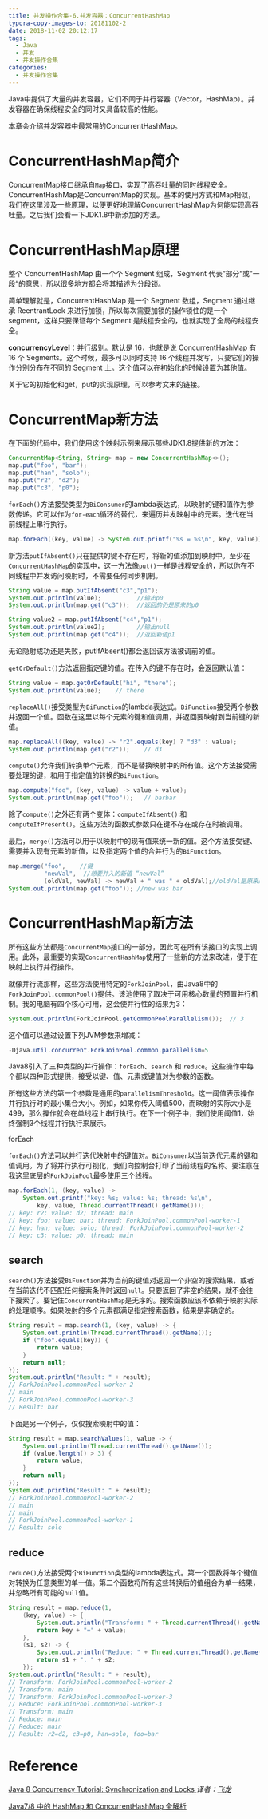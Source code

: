 ```yaml
---
title: 并发操作合集-6.并发容器：ConcurrentHashMap
typora-copy-images-to: 20181102-2
date: 2018-11-02 20:12:17
tags:
  - Java
  - 并发
  - 并发操作合集
categories:
  - 并发操作合集
---
```


Java中提供了大量的并发容器，它们不同于并行容器（Vector，HashMap）。并发容器在确保线程安全的同时又具备较高的性能。

本章会介绍并发容器中最常用的ConcurrentHashMap。

# ConcurrentHashMap简介

ConcurrentMap接口继承自`Map`接口，实现了高吞吐量的同时线程安全。ConcurrentHashMap是ConcurrentMap的实现。基本的使用方式和Map相似，我们在这里涉及一些原理，以便更好地理解ConcurrentHashMap为何能实现高吞吐量。之后我们会看一下JDK1.8中新添加的方法。

# ConcurrentHashMap原理

整个 ConcurrentHashMap 由一个个 Segment 组成，Segment 代表”部分“或”一段“的意思，所以很多地方都会将其描述为分段锁。

简单理解就是，ConcurrentHashMap 是一个 Segment 数组，Segment 通过继承 ReentrantLock 来进行加锁，所以每次需要加锁的操作锁住的是一个 segment，这样只要保证每个 Segment 是线程安全的，也就实现了全局的线程安全。

**concurrencyLevel**：并行级别。默认是 16，也就是说 ConcurrentHashMap 有 16 个 Segments。这个时候，最多可以同时支持 16 个线程并发写，只要它们的操作分别分布在不同的 Segment 上。这个值可以在初始化的时候设置为其他值。

关于它的初始化和get，put的实现原理，可以参考文末的链接。

# ConcurrentMap新方法

在下面的代码中，我们使用这个映射示例来展示那些JDK1.8提供新的方法：

```java
ConcurrentMap<String, String> map = new ConcurrentHashMap<>();
map.put("foo", "bar");
map.put("han", "solo");
map.put("r2", "d2");
map.put("c3", "p0");
```

`forEach()`方法接受类型为`BiConsumer`的lambda表达式，以映射的键和值作为参数传递。它可以作为`for-each`循环的替代，来遍历并发映射中的元素。迭代在当前线程上串行执行。

```java
map.forEach((key, value) -> System.out.printf("%s = %s\n", key, value));
```

新方法`putIfAbsent()`只在提供的键不存在时，将新的值添加到映射中。至少在`ConcurrentHashMap`的实现中，这一方法像`put()`一样是线程安全的，所以你在不同线程中并发访问映射时，不需要任何同步机制。

```java
String value = map.putIfAbsent("c3","p1");
System.out.println(value);          //输出p0
System.out.println(map.get("c3"));  //返回的仍是原来的p0

String value2 = map.putIfAbsent("c4","p1");
System.out.println(value2);         //输出null
System.out.println(map.get("c4"));  //返回新值p1
```

无论隐射成功还是失败，putIfAbsent()都会返回该方法被调前的值。

`getOrDefault()`方法返回指定键的值。在传入的键不存在时，会返回默认值：

```java
String value = map.getOrDefault("hi", "there");
System.out.println(value);    // there
```

`replaceAll()`接受类型为`BiFunction`的lambda表达式。`BiFunction`接受两个参数并返回一个值。函数在这里以每个元素的键和值调用，并返回要映射到当前键的新值。

```java
map.replaceAll((key, value) -> "r2".equals(key) ? "d3" : value);
System.out.println(map.get("r2"));    // d3
```

`compute()`允许我们转换单个元素，而不是替换映射中的所有值。这个方法接受需要处理的键，和用于指定值的转换的`BiFunction`。

```java
map.compute("foo", (key, value) -> value + value);
System.out.println(map.get("foo"));   // barbar
```

除了`compute()`之外还有两个变体：`computeIfAbsent()` 和 `computeIfPresent()`。这些方法的函数式参数只在键不存在或存在时被调用。

最后，`merge()`方法可以用于以映射中的现有值来统一新的值。这个方法接受键、需要并入现有元素的新值，以及指定两个值的合并行为的`BiFunction`。

```java
map.merge("foo",    //键
          "newVal",  //想要并入的新值 “newVal” 
          (oldVal, newVal) -> newVal + " was " + oldVal);//oldVal是原来的值“bar”,newVal是新值 “newVal” 
System.out.println(map.get("foo")); //new was bar
```

# ConcurrentHashMap新方法

所有这些方法都是`ConcurrentMap`接口的一部分，因此可在所有该接口的实现上调用。此外，最重要的实现`ConcurrentHashMap`使用了一些新的方法来改进，便于在映射上执行并行操作。

就像并行流那样，这些方法使用特定的`ForkJoinPool`，由Java8中的`ForkJoinPool.commonPool()`提供。该池使用了取决于可用核心数量的预置并行机制。我的电脑有四个核心可用，这会使并行性的结果为3：

```java
System.out.println(ForkJoinPool.getCommonPoolParallelism());  // 3 
```

这个值可以通过设置下列JVM参数来增减：

```java
-Djava.util.concurrent.ForkJoinPool.common.parallelism=5
```

Java8引入了三种类型的并行操作：`forEach`、`search` 和 `reduce`。这些操作中每个都以四种形式提供，接受以键、值、元素或键值对为参数的函数。

所有这些方法的第一个参数是通用的`parallelismThreshold`。这一阈值表示操作并行执行时的最小集合大小。例如，如果你传入阈值500，而映射的实际大小是499，那么操作就会在单线程上串行执行。在下一个例子中，我们使用阈值1，始终强制3个线程并行执行来展示。

forEach

`forEach()`方法可以并行迭代映射中的键值对。`BiConsumer`以当前迭代元素的键和值调用。为了将并行执行可视化，我们向控制台打印了当前线程的名称。要注意在我这里底层的`ForkJoinPool`最多使用三个线程。

```java
map.forEach(1, (key, value) ->
    System.out.printf("key: %s; value: %s; thread: %s\n",
        key, value, Thread.currentThread().getName()));
// key: r2; value: d2; thread: main
// key: foo; value: bar; thread: ForkJoinPool.commonPool-worker-1
// key: han; value: solo; thread: ForkJoinPool.commonPool-worker-2
// key: c3; value: p0; thread: main
```

## search

`search()`方法接受`BiFunction`并为当前的键值对返回一个非空的搜索结果，或者在当前迭代不匹配任何搜索条件时返回`null`。只要返回了非空的结果，就不会往下搜索了。要记住`ConcurrentHashMap`是无序的。搜索函数应该不依赖于映射实际的处理顺序。如果映射的多个元素都满足指定搜索函数，结果是非确定的。

```java
String result = map.search(1, (key, value) -> {
    System.out.println(Thread.currentThread().getName());
    if ("foo".equals(key)) {
        return value;
    }
    return null;
});
System.out.println("Result: " + result);
// ForkJoinPool.commonPool-worker-2
// main
// ForkJoinPool.commonPool-worker-3
// Result: bar
```

下面是另一个例子，仅仅搜索映射中的值：

```java
String result = map.searchValues(1, value -> {
    System.out.println(Thread.currentThread().getName());
    if (value.length() > 3) {
        return value;
    }
    return null;
});
System.out.println("Result: " + result);
// ForkJoinPool.commonPool-worker-2
// main
// main
// ForkJoinPool.commonPool-worker-1
// Result: solo
```

## reduce

`reduce()`方法接受两个`BiFunction`类型的lambda表达式。第一个函数将每个键值对转换为任意类型的单一值。第二个函数将所有这些转换后的值组合为单一结果，并忽略所有可能的`null`值。

```java
String result = map.reduce(1,
    (key, value) -> {
        System.out.println("Transform: " + Thread.currentThread().getName());
        return key + "=" + value;
    },
    (s1, s2) -> {
        System.out.println("Reduce: " + Thread.currentThread().getName());
        return s1 + ", " + s2;
    });
System.out.println("Result: " + result);
// Transform: ForkJoinPool.commonPool-worker-2
// Transform: main
// Transform: ForkJoinPool.commonPool-worker-3
// Reduce: ForkJoinPool.commonPool-worker-3
// Transform: main
// Reduce: main
// Reduce: main
// Result: r2=d2, c3=p0, han=solo, foo=bar
```



# Reference

[Java 8 Concurrency Tutorial: Synchronization and Locks ](http://link.zhihu.com/?target=http%3A//winterbe.com/posts/2015/04/30/java8-concurrency-tutorial-synchronized-locks-examples/) *译者：[飞龙](http://link.zhihu.com/?target=https%3A//github.com/wizardforcel)* 

[Java7/8 中的 HashMap 和 ConcurrentHashMap 全解析](http://www.importnew.com/28263.html)

